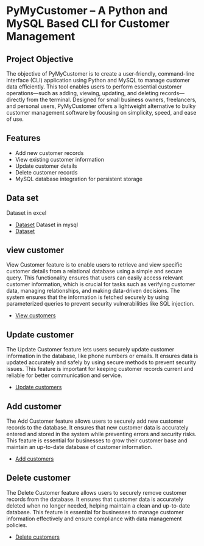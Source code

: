 # PyMyCustomer – A Python and MySQL Based CLI for Customer Management
## Project Objective
The objective of PyMyCustomer is to create a user-friendly, command-line interface (CLI) application using Python and MySQL to manage customer data efficiently. This tool enables users to perform essential customer operations—such as adding, viewing, updating, and deleting records—directly from the terminal. Designed for small business owners, freelancers, and personal users, PyMyCustomer offers a lightweight alternative to bulky customer management software by focusing on simplicity, speed, and ease of use.
## Features
- Add new customer records
- View existing customer information
- Update customer details
- Delete customer records
- MySQL database integration for persistent storage
## Data set
Dataset in excel
- <a href="https://github.com/Uma160803/PyMy-Customer-/blob/main/customers%20data%20in%20excel%20form">Dataset</a>
Dataset in mysql 
- <a href="https://github.com/Uma160803/PyMy-Customer-/blob/main/mysql%20customers.sql">Dataset</a>
## view customer
View Customer feature is to enable users to retrieve and view specific customer details from a relational database using a simple and secure query. This functionality ensures that users can easily access relevant customer information, which is crucial for tasks such as verifying customer data, managing relationships, and making data-driven decisions. The system ensures that the information is fetched securely by using parameterized queries to prevent security vulnerabilities like SQL injection.
- <a href="https://github.com/Uma160803/PyMy-Customer-/blob/main/View%20customer">View customers</a>
## Update customer
The Update Customer feature lets users securely update customer information in the database, like phone numbers or emails. It ensures data is updated accurately and safely by using secure methods to prevent security issues. This feature is important for keeping customer records current and reliable for better communication and service.
- <a href="https://github.com/Uma160803/PyMy-Customer-/blob/main/update%20customer.ipynb"> Update customers</a>
## Add customer
The Add Customer feature allows users to securely add new customer records to the database. It ensures that new customer data is accurately entered and stored in the system while preventing errors and security risks. This feature is essential for businesses to grow their customer base and maintain an up-to-date database of customer information.
- <a href="https://github.com/Uma160803/PyMy-Customer-/blob/main/Add%20customers"> Add customers</a>
## Delete customer
The Delete Customer feature allows users to securely remove customer records from the database. It ensures that customer data is accurately deleted when no longer needed, helping maintain a clean and up-to-date database. This feature is essential for businesses to manage customer information effectively and ensure compliance with data management policies.
- <a href="https://github.com/Uma160803/PyMy-Customer-/blob/main/delete%20customer"> Delete customers</a>
